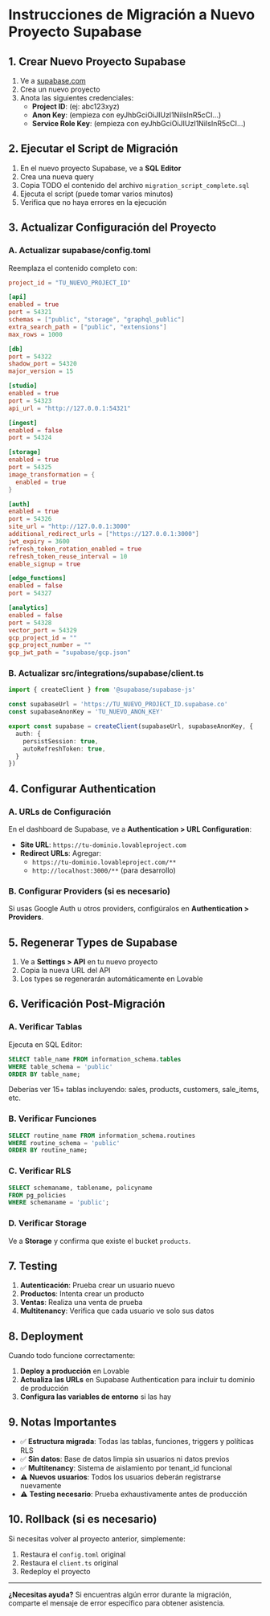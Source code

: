 # Instrucciones de Migración a Nuevo Proyecto Supabase

## 1. Crear Nuevo Proyecto Supabase

1. Ve a [supabase.com](https://supabase.com/dashboard)
2. Crea un nuevo proyecto
3. Anota las siguientes credenciales:
   - **Project ID**: (ej: abc123xyz)
   - **Anon Key**: (empieza con eyJhbGciOiJIUzI1NiIsInR5cCI...)
   - **Service Role Key**: (empieza con eyJhbGciOiJIUzI1NiIsInR5cCI...)

## 2. Ejecutar el Script de Migración

1. En el nuevo proyecto Supabase, ve a **SQL Editor**
2. Crea una nueva query
3. Copia TODO el contenido del archivo `migration_script_complete.sql`
4. Ejecuta el script (puede tomar varios minutos)
5. Verifica que no haya errores en la ejecución

## 3. Actualizar Configuración del Proyecto

### A. Actualizar supabase/config.toml

Reemplaza el contenido completo con:

```toml
project_id = "TU_NUEVO_PROJECT_ID"

[api]
enabled = true
port = 54321
schemas = ["public", "storage", "graphql_public"]
extra_search_path = ["public", "extensions"]
max_rows = 1000

[db]
port = 54322
shadow_port = 54320
major_version = 15

[studio]
enabled = true
port = 54323
api_url = "http://127.0.0.1:54321"

[ingest]
enabled = false
port = 54324

[storage]
enabled = true
port = 54325
image_transformation = {
  enabled = true
}

[auth]
enabled = true
port = 54326
site_url = "http://127.0.0.1:3000"
additional_redirect_urls = ["https://127.0.0.1:3000"]
jwt_expiry = 3600
refresh_token_rotation_enabled = true
refresh_token_reuse_interval = 10
enable_signup = true

[edge_functions]
enabled = false
port = 54327

[analytics]
enabled = false
port = 54328
vector_port = 54329
gcp_project_id = ""
gcp_project_number = ""
gcp_jwt_path = "supabase/gcp.json"
```

### B. Actualizar src/integrations/supabase/client.ts

```typescript
import { createClient } from '@supabase/supabase-js'

const supabaseUrl = 'https://TU_NUEVO_PROJECT_ID.supabase.co'
const supabaseAnonKey = 'TU_NUEVO_ANON_KEY'

export const supabase = createClient(supabaseUrl, supabaseAnonKey, {
  auth: {
    persistSession: true,
    autoRefreshToken: true,
  }
})
```

## 4. Configurar Authentication

### A. URLs de Configuración

En el dashboard de Supabase, ve a **Authentication > URL Configuration**:

- **Site URL**: `https://tu-dominio.lovableproject.com`
- **Redirect URLs**: Agregar:
  - `https://tu-dominio.lovableproject.com/**`
  - `http://localhost:3000/**` (para desarrollo)

### B. Configurar Providers (si es necesario)

Si usas Google Auth u otros providers, configúralos en **Authentication > Providers**.

## 5. Regenerar Types de Supabase

1. Ve a **Settings > API** en tu nuevo proyecto
2. Copia la nueva URL del API
3. Los types se regenerarán automáticamente en Lovable

## 6. Verificación Post-Migración

### A. Verificar Tablas
Ejecuta en SQL Editor:
```sql
SELECT table_name FROM information_schema.tables 
WHERE table_schema = 'public' 
ORDER BY table_name;
```

Deberías ver 15+ tablas incluyendo: sales, products, customers, sale_items, etc.

### B. Verificar Funciones
```sql
SELECT routine_name FROM information_schema.routines 
WHERE routine_schema = 'public' 
ORDER BY routine_name;
```

### C. Verificar RLS
```sql
SELECT schemaname, tablename, policyname 
FROM pg_policies 
WHERE schemaname = 'public';
```

### D. Verificar Storage
Ve a **Storage** y confirma que existe el bucket `products`.

## 7. Testing

1. **Autenticación**: Prueba crear un usuario nuevo
2. **Productos**: Intenta crear un producto
3. **Ventas**: Realiza una venta de prueba
4. **Multitenancy**: Verifica que cada usuario ve solo sus datos

## 8. Deployment

Cuando todo funcione correctamente:

1. **Deploy a producción** en Lovable
2. **Actualiza las URLs** en Supabase Authentication para incluir tu dominio de producción
3. **Configura las variables de entorno** si las hay

## 9. Notas Importantes

- ✅ **Estructura migrada**: Todas las tablas, funciones, triggers y políticas RLS
- ✅ **Sin datos**: Base de datos limpia sin usuarios ni datos previos
- ✅ **Multitenancy**: Sistema de aislamiento por tenant_id funcional
- ⚠️ **Nuevos usuarios**: Todos los usuarios deberán registrarse nuevamente
- ⚠️ **Testing necesario**: Prueba exhaustivamente antes de producción

## 10. Rollback (si es necesario)

Si necesitas volver al proyecto anterior, simplemente:
1. Restaura el `config.toml` original
2. Restaura el `client.ts` original
3. Redeploy el proyecto

---

**¿Necesitas ayuda?** Si encuentras algún error durante la migración, comparte el mensaje de error específico para obtener asistencia.